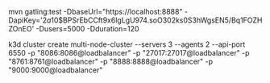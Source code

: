 mvn gatling:test -DbaseUrl="https://localhost:8888" -DapiKey='$2a$10$BPSrEbCCft9x6lgLgU974.soO302ks0S3hWgsEN5/Bq1FOZHZOnEO' -Dusers=5000 -Dduration=120


k3d cluster create multi-node-cluster --servers 3 --agents 2 --api-port 6550 -p "8086:8086@loadbalancer" -p "27017:27017@loadbalancer" -p "8761:8761@loadbalancer" -p "8888:8888@loadbalancer" -p "9000:9000@loadbalancer"
